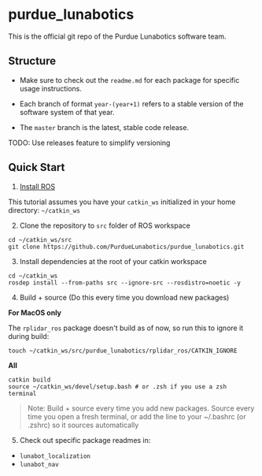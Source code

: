 # purdue_lunabotics

This is the official git repo of the Purdue Lunabotics software team.

## Structure

- Make sure to check out the `readme.md` for each package for specific usage instructions.

- Each branch of format `year-(year+1)` refers to a stable version of the software system of that year.

- The `master` branch is the latest, stable code release.

TODO: Use releases feature to simplify versioning

## Quick Start

1. [Install ROS](https://wiki.purduearc.com/wiki/tutorials/setup-ros)

This tutorial assumes you have your `catkin_ws` initialized in your home directory: `~/catkin_ws`

2. Clone the repository to `src` folder of ROS workspace

```
cd ~/catkin_ws/src
git clone https://github.com/PurdueLunabotics/purdue_lunabotics.git
```
3. Install dependencies at the root of your catkin workspace
```
cd ~/catkin_ws
rosdep install --from-paths src --ignore-src --rosdistro=noetic -y
```

4. Build + source (Do this every time you download new packages)

**For MacOS only**

The `rplidar_ros` package doesn't build as of now, so run this to ignore it during build: 
```
touch ~/catkin_ws/src/purdue_lunabotics/rplidar_ros/CATKIN_IGNORE
```

**All**

```
catkin build
source ~/catkin_ws/devel/setup.bash # or .zsh if you use a zsh terminal
```
> Note: Build + source every time you add new packages. Source every time you open a fresh terminal, or add the line to your ~/.bashrc (or .zshrc) so it sources automatically

5. Check out specific package readmes in:

- `lunabot_localization`
- `lunabot_nav`
